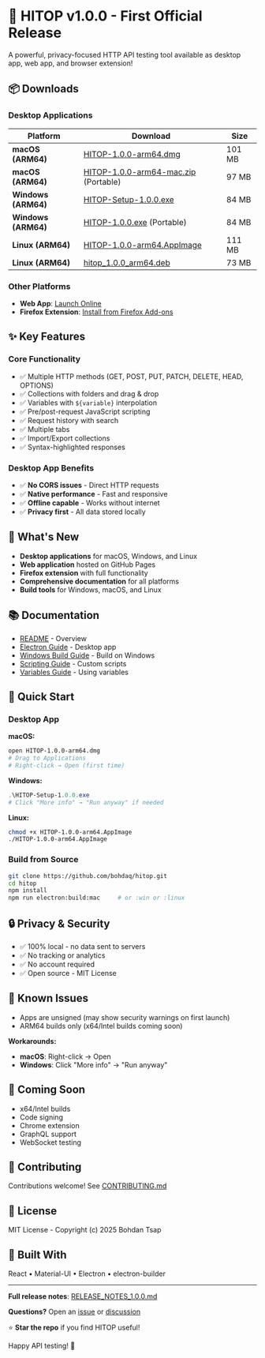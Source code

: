 # 🎉 HITOP v1.0.0 - First Official Release

A powerful, privacy-focused HTTP API testing tool available as desktop app, web app, and browser extension!

## 📦 Downloads

### Desktop Applications

| Platform | Download | Size |
|----------|----------|------|
| **macOS (ARM64)** | [HITOP-1.0.0-arm64.dmg](https://github.com/bohdaq/hitop/releases/download/v1.0.0/HITOP-1.0.0-arm64.dmg) | 101 MB |
| **macOS (ARM64)** | [HITOP-1.0.0-arm64-mac.zip](https://github.com/bohdaq/hitop/releases/download/v1.0.0/HITOP-1.0.0-arm64-mac.zip) (Portable) | 97 MB |
| **Windows (ARM64)** | [HITOP-Setup-1.0.0.exe](https://github.com/bohdaq/hitop/releases/download/v1.0.0/HITOP-Setup-1.0.0.exe) | 84 MB |
| **Windows (ARM64)** | [HITOP-1.0.0.exe](https://github.com/bohdaq/hitop/releases/download/v1.0.0/HITOP-1.0.0.exe) (Portable) | 84 MB |
| **Linux (ARM64)** | [HITOP-1.0.0-arm64.AppImage](https://github.com/bohdaq/hitop/releases/download/v1.0.0/HITOP-1.0.0-arm64.AppImage) | 111 MB |
| **Linux (ARM64)** | [hitop_1.0.0_arm64.deb](https://github.com/bohdaq/hitop/releases/download/v1.0.0/hitop_1.0.0_arm64.deb) | 73 MB |

### Other Platforms

- **Web App**: [Launch Online](https://bohdaq.github.io/hitop/app/)
- **Firefox Extension**: [Install from Firefox Add-ons](https://addons.mozilla.org/firefox/addon/hitop/)

## ✨ Key Features

### Core Functionality
- ✅ Multiple HTTP methods (GET, POST, PUT, PATCH, DELETE, HEAD, OPTIONS)
- ✅ Collections with folders and drag & drop
- ✅ Variables with `${variable}` interpolation
- ✅ Pre/post-request JavaScript scripting
- ✅ Request history with search
- ✅ Multiple tabs
- ✅ Import/Export collections
- ✅ Syntax-highlighted responses

### Desktop App Benefits
- ✅ **No CORS issues** - Direct HTTP requests
- ✅ **Native performance** - Fast and responsive
- ✅ **Offline capable** - Works without internet
- ✅ **Privacy first** - All data stored locally

## 🚀 What's New

- **Desktop applications** for macOS, Windows, and Linux
- **Web application** hosted on GitHub Pages
- **Firefox extension** with full functionality
- **Comprehensive documentation** for all platforms
- **Build tools** for Windows, macOS, and Linux

## 📚 Documentation

- [README](https://github.com/bohdaq/hitop/blob/main/README.md) - Overview
- [Electron Guide](https://github.com/bohdaq/hitop/blob/main/ELECTRON_GUIDE.md) - Desktop app
- [Windows Build Guide](https://github.com/bohdaq/hitop/blob/main/BUILD_ON_WINDOWS.md) - Build on Windows
- [Scripting Guide](https://github.com/bohdaq/hitop/blob/main/SCRIPTING_GUIDE.md) - Custom scripts
- [Variables Guide](https://github.com/bohdaq/hitop/blob/main/VARIABLES_GUIDE.md) - Using variables

## 🔧 Quick Start

### Desktop App

**macOS:**
```bash
open HITOP-1.0.0-arm64.dmg
# Drag to Applications
# Right-click → Open (first time)
```

**Windows:**
```powershell
.\HITOP-Setup-1.0.0.exe
# Click "More info" → "Run anyway" if needed
```

**Linux:**
```bash
chmod +x HITOP-1.0.0-arm64.AppImage
./HITOP-1.0.0-arm64.AppImage
```

### Build from Source

```bash
git clone https://github.com/bohdaq/hitop.git
cd hitop
npm install
npm run electron:build:mac     # or :win or :linux
```

## 🔒 Privacy & Security

- ✅ 100% local - no data sent to servers
- ✅ No tracking or analytics
- ✅ No account required
- ✅ Open source - MIT License

## 🐛 Known Issues

- Apps are unsigned (may show security warnings on first launch)
- ARM64 builds only (x64/Intel builds coming soon)

**Workarounds:**
- **macOS**: Right-click → Open
- **Windows**: Click "More info" → "Run anyway"

## 🔮 Coming Soon

- x64/Intel builds
- Code signing
- Chrome extension
- GraphQL support
- WebSocket testing

## 🤝 Contributing

Contributions welcome! See [CONTRIBUTING.md](https://github.com/bohdaq/hitop/blob/main/CONTRIBUTING.md)

## 📄 License

MIT License - Copyright (c) 2025 Bohdan Tsap

## 🙏 Built With

React • Material-UI • Electron • electron-builder

---

**Full release notes**: [RELEASE_NOTES_1.0.0.md](https://github.com/bohdaq/hitop/blob/main/RELEASE_NOTES_1.0.0.md)

**Questions?** Open an [issue](https://github.com/bohdaq/hitop/issues) or [discussion](https://github.com/bohdaq/hitop/discussions)

⭐ **Star the repo** if you find HITOP useful!

Happy API testing! 🚀
